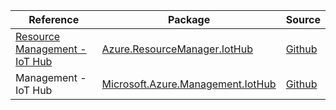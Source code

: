 | Reference | Package | Source |
|---|---|---|
|[Resource Management - IoT Hub](resourcemanager.iothub-readme.md)|[Azure.ResourceManager.IotHub](https://www.nuget.org/packages/Azure.ResourceManager.IotHub)|[Github](https://github.com/Azure/azure-sdk-for-net/blob/main/sdk/iothub/Azure.ResourceManager.IotHub)|
|Management - IoT Hub|[Microsoft.Azure.Management.IotHub](https://www.nuget.org/packages/Microsoft.Azure.Management.IotHub)|[Github](https://github.com/Azure/azure-sdk-for-net)|
